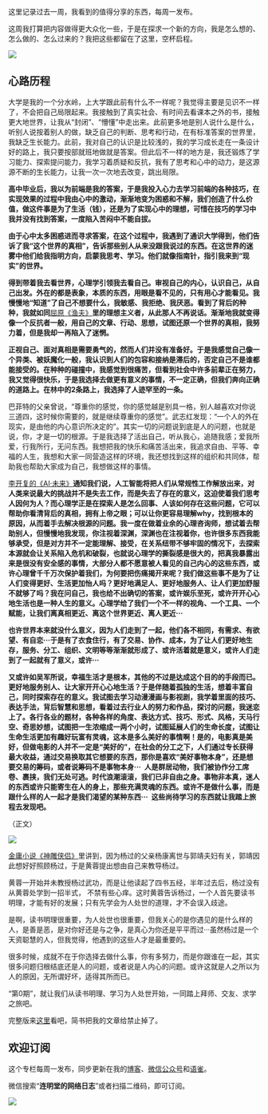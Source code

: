 这里记录过去一周，我看到的值得分享的东西，每周一发布。

这周我打算把内容做得更大众化一些，于是在探求一个新的方向，我是怎么想的、怎么做的、怎么过来的？我把这些都留在了这里，空杯启程。

![](https://upload-images.jianshu.io/upload_images/3317226-8f27282666d09335.png?imageMogr2/auto-orient/strip%7CimageView2/2/w/1240)

## 心路历程
大学是我的一个分水岭，上大学跟此前有什么不一样呢？我觉得主要是见识不一样了，不会把自己局限起来。我接触到了真实社会、有时间去看课本之外的书，接触更大地世界，让我从“封闭”、“懵懂”中走出来。此前更多地是别人说什么是什么，听别人说按着别人的做，缺乏自己的判断、思考和行动，在有标准答案的世界里，我缺乏生长能力。此前，我对自己的认识是比较浅的，我的学习成长走在一条设计好的路上，我只要按部就班地做就是答案。但此后不一样的地方是，我还锻炼了学习能力、探索提问能力，我学习着质疑和反抗，我有了思考和心中的动力，是这源源不断的生长能力，让我一次一次地去改变，跳出局限。

__高中毕业后，我以为前端是我的答案，于是我投入心力去学习前端的各种技巧，在实现效果的过程中我由心中的激动，渐渐地变为困惑和不解，我们创造了什么价值，做这件事是为了生活（钱），还是为了实现心中的理想，可惜在技巧的学习中我并没有找到答案，一度陷入苦闷中不能自拔。__

__由于心中太多困惑进而寻求答案，在这个过程中，我遇到了通识大学得到，他们告诉了我“这个世界的真相”，告诉那些别人从来没跟我说过的东西。在这世界的迷雾中他们给我指明方向，启蒙我思考、学习。他们就像指南针，指引我来到“现实”的世界。__

__得到带着我去看世界，心理学引领我去看自己。审视自己的内心，认识自己，从自己出发。外在的都是表象，本质的东西，用眼是看不见的，只有用心才能看见。我慢慢地“知道”了自己不想要什么，我敏感、我拒绝、我厌恶。看到了背后的种种，我就如同__[屈原《渔夫》](http://www.ruanyifeng.com/road/2006/2006-01-10-qu-yuan.html)__里的理想主义者，从此那人不再说话。渐渐地我就变得像一个反抗者一般，用自己的文章、行动、思想，试图还原一个世界的真相，我努力着，但是我却一再陷入了迷惘。__

__正视自己、面对真相是需要勇气的，然而人们并没有准备好。于是我感觉自己像一个异类、被妖魔化一般，我认识到人们的包容和接纳是滞后的，否定自己不是谁都能接受的。在种种的碰撞中，我感觉到很痛苦，但看到社会中许多前辈正在努力，我又觉得很快乐，于是我选择去做更有意义的事情，不一定正确，但我们奔向正确的道路上。在林中的2条路上，我选择了人迹罕至的一条。__

巴菲特的父亲曾说，“尊重你的感觉，你的感觉越是别具一格，别人越喜欢对你说三道四，这时候你需要的，就是继续尊重你的感觉”。武志红发现：“一个人的外在现实，是由他的内心意识所决定的”。其实一切的问题说到底是人的问题，也就是说，你，才是一切的根源。于是我选择了活出自己，听从我心，追随我感；爱我所爱，行我所行，无问东西。我想把我的快乐和痛苦活出来，我追求自由、平等、幸福的人生，我想和大家一同营造这样的环境，我还想找到这样的组织和共同体，帮助我也帮助大家成为自己，我想做这样的事情。

[李开复的《AI·未来》](https://cread.jd.com/read/startRead.action?bookId=30430264&readType=1)__通知我们说，人工智能将把人们从常规性工作解放出来，对人类来说最大的挑战并不是失去工作，而是失去了存在的意义，这迫使着我们思考人因何为人？而心理学正是在探索人是怎么回事、人该如何存在这些问题，它可以帮助你看清背后的真相，拥有上帝之眼；可以让你更容易理解why，找到根本的原因，从而着手去解决根源的问题。我一度在做着业余的心理咨询师，想试着去帮助别人，但慢慢地我发现，你注视着深渊，深渊也在注视着你，也许很多东西我能够承受，但是对方并不一定能理解、接受，在关系纽带不够牢固的情况下，去探索本源就会让关系陷入危机和破裂，也就说心理学的撕裂感是很大的，把真我暴露出来是很没有安全感的事情，大部分人都不愿意被人看见的自己内心的这些东西，或许心理曾千千万次保护着我们，为何要把伤痛揭开来呢？我们做这些事不是为了让人们变得更好、生活更加怡人吗？更好地满足人、更好地服务人、让人们更加舒服不就够了吗？我在问自己，我也给不出确切的答案，或许娱乐至死，或许开开心心地生活也是一种人生的意义。心理学给了我们一个不一样的视角、一个工具、一个赋能，让我们离真相更近、离这个世界更近、离人更近···__

__也许世界本来就没什么意义，因为人们走到了一起，他们各不相同，有需求、有欲望、有自恋···于是有了衣食住行，有了交易、协作、成本，为了让人们更好地生存，服务、分工、组织、文明等等渐渐就形成了、或许活着就是意义，或许人们走到了一起就有了意义，或许···__

__又或许如吴军所说，幸福生活才是根本，其他的不过是达成这个目的的手段而已。更好地服务别人、让大家开开心心地生活？于是伴随着孤独的生活，想着丰富自己，同时探索存在的意义。我试图去学习动漫漫画与影视剧，我学着里面的技巧、表达手法，背后智慧和思想，看着过去行业人的努力和作品，探讨的问题，我迷恋上了。各行各业的题材，各种各样的角度、表达方式、技巧、形式、风格，天马行空、奇思妙想，试图把一生浓缩成一两个小时，试图延展人们的生命长度，试图让生命生活更加有趣好玩富有灵魂，这本是多么美好的事情啊！是的，电影真是美好，但做电影的人并不一定是“美好的”，在社会的分工之下，人们通过专长获得最大收益，通过交易换取其它想要的东西，那你是喜欢“美好事物本身”，还是想要交易的筹码，或者说筹码不是事物本身···  人是群居动物，我们被协作分工席卷、裹挟，我们无处可逃。时代浪潮滚滚，我们已非自由之身。事物非本真，迷人的东西或许只能寄生在人的身上，那些充满灵魂的东西。或许不是做什么事，而是跟什么样的人一起才是我们渴望的某种东西···  这些尚待学习的东西就让我踏上旅程去发现吧。__

（正文）

![](https://upload-images.jianshu.io/upload_images/3317226-1bb0dad2087ae44e.png?imageMogr2/auto-orient/strip%7CimageView2/2/w/1240)

[金庸小说《神雕侠侣》](https://www.bilibili.com/video/av14065634)里讲到，因为杨过的父亲杨康离世与郭靖夫妇有关，郭靖因此想好好照顾杨过，于是黄蓉提出想由自己来教导杨过。

黄蓉一开始并未教授杨过武功，而是让他读起了四书五经，半年过去后，杨过没有从黄蓉处学到一招半式， 不禁有些心痒。这时黄蓉告诉杨过，一个人首先要读书明理，才能有好的发展；只有先学会为人处世的道理，才不会误入歧途。

是啊，读书明理很重要，为人处世也很重要，但我关心的是你遇见的是什么样的人，是善是恶，是对你好还是与之争，是真心为你还是平平而过···虽然杨过是一个天资聪慧的人，但我觉得，他遇到的这些人才是最重要的。

很多时候，成就不在于你选择去做什么事，你有多努力，而是你跟谁在一起，其实很多问题归根结底还是人的问题，或者说是人内心的问题。或许这就是人之所以为人的原因，无所谓好坏，适得其所而已。

“第0期”，就让我们从读书明理、学习为人处世开始，一同踏上拜师、交友、求学之旅吧。

完整版来[这里](https://www.yuque.com/lianmt/weekly-sharing/weekly-1)看吧，简书把我的文章给禁止掉了。

## 欢迎订阅
这个专栏每周一发布，同步更新在我的[博客](https://www.jianshu.com/u/c0e24a3457d6)、[微信公众号](http://weixin.sogou.com/weixin?type=1&s_from=input&query=%E8%BF%9E%E6%98%8E%E5%A0%82%E7%9A%84%E7%BD%91%E7%BB%9C%E6%97%A5%E5%BF%97&ie=utf8&_sug_=n&_sug_type_=&w=01019900&sut=615&sst0=1535762971117&lkt=1%2C1535762971014%2C1535762971014)和[语雀](https://yuque.com/lianmingtang/share)。

微信搜索“**连明堂的网络日志**”或者扫描二维码，即可订阅。

![](https://upload-images.jianshu.io/upload_images/3317226-b55d97108ac5f65b.png?imageMogr2/auto-orient/strip%7CimageView2/2/w/1240)
